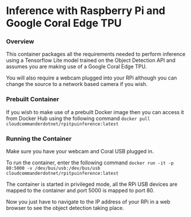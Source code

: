 # Inference with Raspberry Pi and Google Coral Edge TPU

### Overview
This container packages all the requirements needed to perform inference using a Tensorflow Lite model trained on the Object Detection API and assumes you are making use of a Google Coral Edge TPU. 

You will also require a webcam plugged into your RPi although you can change the source to a network based camera if you wish.

### Prebuilt Container
If you wish to make use of a prebuilt Docker image then you can access it from Docker Hub using the following command
`docker pull cloudcommanderdotnet/rpitpuinference:latest`

### Running the Container
Make sure you have your webcam and Coral USB plugged in.

To run the container, enter the following command
`docker run -it -p 80:5000 -v /dev/bus/usb:/dev/bus/usb cloudcommanderdotnet/rpitpuinference:latest`

The container is started in privileged mode, all the RPi USB devices are mapped to the container and port 5000 is mapped to port 80.

Now you just have to navigate to the IP address of your RPi in a web browser to see the object detection taking place.
